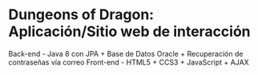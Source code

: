 
# Dungeons of Dragon: Aplicación/Sitio web de interacción

Back-end - Java 8 con JPA  + Base de Datos Oracle + Recuperación de contraseñas vía correo
Front-end - HTML5 + CCS3 + JavaScript + AJAX
